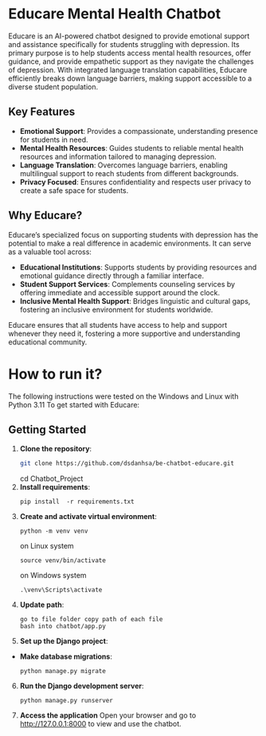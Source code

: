 # Educare Mental Health Chatbot

Educare is an AI-powered chatbot designed to provide emotional support and assistance specifically for students struggling with depression. Its primary purpose is to help students access mental health resources, offer guidance, and provide empathetic support as they navigate the challenges of depression. With integrated language translation capabilities, Educare efficiently breaks down language barriers, making support accessible to a diverse student population.

## Key Features

- **Emotional Support**: Provides a compassionate, understanding presence for students in need.
- **Mental Health Resources**: Guides students to reliable mental health resources and information tailored to managing depression.
- **Language Translation**: Overcomes language barriers, enabling multilingual support to reach students from different backgrounds.
- **Privacy Focused**: Ensures confidentiality and respects user privacy to create a safe space for students.

## Why Educare?

Educare’s specialized focus on supporting students with depression has the potential to make a real difference in academic environments. It can serve as a valuable tool across:

- **Educational Institutions**: Supports students by providing resources and emotional guidance directly through a familiar interface.
- **Student Support Services**: Complements counseling services by offering immediate and accessible support around the clock.
- **Inclusive Mental Health Support**: Bridges linguistic and cultural gaps, fostering an inclusive environment for students worldwide.

Educare ensures that all students have access to help and support whenever they need it, fostering a more supportive and understanding educational community.

# How to run it?
The following instructions were tested on the Windows and Linux with Python 3.11
To get started with Educare:

## Getting Started

1. **Clone the repository**:
    ```bash
    git clone https://github.com/dsdanhsa/be-chatbot-educare.git
    ```
    cd Chatbot_Project
2. **Install requirements**:
    ```
    pip install  -r requirements.txt
    ```
3. **Create and activate virtual environment**:
    ```
    python -m venv venv
    ```
    on Linux system
    ```
    source venv/bin/activate
    ```
    on Windows system
    ```
    .\venv\Scripts\activate
    ```
4. **Update path**:
    ```
    go to file folder copy path of each file
    bash into chatbot/app.py
    ```
5. **Set up the Django project**:
- **Make database migrations**:
    ```
    python manage.py migrate
    ```
6. **Run the Django development server**:
    ```
    python manage.py runserver
    ```
6. **Access the application**
Open your browser and go to http://127.0.0.1:8000 to view and use the chatbot.